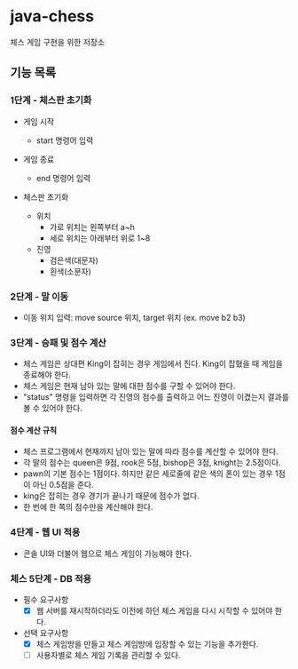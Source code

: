 # java-chess
체스 게임 구현을 위한 저장소

## 기능 목록

### 1단계 - 체스판 초기화
- 게임 시작
    - start 명령어 입력

- 게임 종료
    - end 명령어 입력

- 체스판 초기화
    - 위치
        - 가로 위치는 왼쪽부터 a~h
        - 세로 위치는 아래부터 위로 1~8
    - 진영
        - 검은색(대문자)
        - 흰색(소문자)

### 2단계 - 말 이동
- 이동 위치 입력: move source 위치, target 위치 (ex. move b2 b3)
      
### 3단계 - 승패 및 점수 계산
- 체스 게임은 상대편 King이 잡히는 경우 게임에서 진다. King이 잡혔을 때 게임을 종료해야 한다.
- 체스 게임은 현재 남아 있는 말에 대한 점수를 구할 수 있어야 한다.
- "status" 명령을 입력하면 각 진영의 점수를 출력하고 어느 진영이 이겼는지 결과를 볼 수 있어야 한다.

#### 점수 계산 규칙
- 체스 프로그램에서 현재까지 남아 있는 말에 따라 점수를 계산할 수 있어야 한다.
- 각 말의 점수는 queen은 9점, rook은 5점, bishop은 3점, knight는 2.5점이다.
- pawn의 기본 점수는 1점이다. 하지만 같은 세로줄에 같은 색의 폰이 있는 경우 1점이 아닌 0.5점을 준다.
- king은 잡히는 경우 경기가 끝나기 때문에 점수가 없다.
- 한 번에 한 쪽의 점수만을 계산해야 한다.

### 4단계 - 웹 UI 적용
- 콘솔 UI와 더불어 웹으로 체스 게임이 가능해야 한다.

### 체스 5단계 - DB 적용
- 필수 요구사항
    - [x] 웹 서버를 재시작하더라도 이전에 하던 체스 게임을 다시 시작할 수 있어야 한다.
- 선택 요구사항
    - [x] 체스 게임방을 만들고 체스 게임방에 입장할 수 있는 기능을 추가한다.
    - [ ] 사용자별로 체스 게임 기록을 관리할 수 있다.
